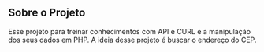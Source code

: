
## Sobre o Projeto

  Esse projeto para treinar conhecimentos com API e CURL e a manipulação dos seus dados em PHP.
  A ideia desse projeto é buscar o endereço do CEP.
  
